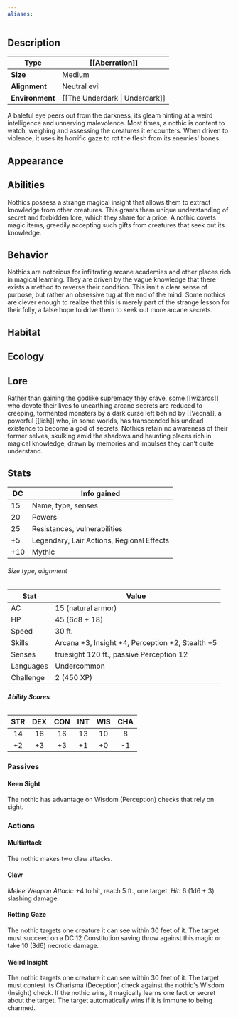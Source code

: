 ```yaml
---
aliases:
---
```

## Description
| **Type**        | [[Aberration]]                 |
| --------------- | ------------------------------ |
| **Size**        | Medium                         |
| **Alignment**   | Neutral evil                   |
| **Environment** | [[The Underdark \| Underdark]] |
A baleful eye peers out from the darkness, its gleam hinting at a weird intelligence and unnerving malevolence. Most times, a nothic is content to watch, weighing and assessing the creatures it encounters. When driven to violence, it uses its horrific gaze to rot the flesh from its enemies' bones.
## Appearance

## Abilities
Nothics possess a strange magical insight that allows them to extract knowledge from other creatures. This grants them unique understanding of secret and forbidden lore, which they share for a price. A nothic covets magic items, greedily accepting such gifts from creatures that seek out its knowledge.
## Behavior
Nothics are notorious for infiltrating arcane academies and other places rich in magical learning. They are driven by the vague knowledge that there exists a method to reverse their condition. This isn't a clear sense of purpose, but rather an obsessive tug at the end of the mind. Some nothics are clever enough to realize that this is merely part of the strange lesson for their folly, a false hope to drive them to seek out more arcane secrets.
## Habitat

## Ecology

## Lore
Rather than gaining the godlike supremacy they crave, some [[wizards]] who devote their lives to unearthing arcane secrets are reduced to creeping, tormented monsters by a dark curse left behind by [[Vecna]], a powerful [[lich]] who, in some worlds, has transcended his undead existence to become a god of secrets. Nothics retain no awareness of their former selves, skulking amid the shadows and haunting places rich in magical knowledge, drawn by memories and impulses they can't quite understand.
## Stats
| **DC** | **Info gained**                           |
| ------ | ----------------------------------------- |
| 15     | Name, type, senses                        |
| 20     | Powers                                    |
| 25     | Resistances, vulnerabilities              |
| +5     | Legendary, Lair Actions, Regional Effects |
| +10    | Mythic                                    |
###### *Size type, alignment*
| Stat          | Value                                            |
| ------------- | ------------------------------------------------ |
| AC            | 15 (natural armor)                               |
| HP            | 45 (6d8 + 18)                                    |
| Speed         | 30 ft.                                           |
| Skills        | Arcana +3, Insight +4, Perception +2, Stealth +5 |
| Senses        | truesight 120 ft., passive Perception 12         |
| Languages     | Undercommon                                      |
| Challenge     | 2 (450 XP)                                       |
###### **Ability Scores**
| STR | DEX | CON | INT | WIS | CHA |
|:---:|:---:|:---:|:---:|:---:|:---:|
| 14  | 16  | 16  | 13  | 10  |  8  |
| +2  | +3  | +3  | +1  | +0  | -1  |
### Passives
#### Keen Sight
The nothic has advantage on Wisdom (Perception) checks that rely on sight.
### Actions
#### Multiattack
The nothic makes two claw attacks.
#### Claw
_Melee Weapon Attack:_ +4 to hit, reach 5 ft., one target. 
_Hit:_ 6 (1d6 + 3) slashing damage.
#### Rotting Gaze
The nothic targets one creature it can see within 30 feet of it. The target must succeed on a DC 12 Constitution saving throw against this magic or take 10 (3d6) necrotic damage.
#### Weird Insight
The nothic targets one creature it can see within 30 feet of it. The target must contest its Charisma (Deception) check against the nothic's Wisdom (Insight) check. If the nothic wins, it magically learns one fact or secret about the target. The target automatically wins if it is immune to being charmed.